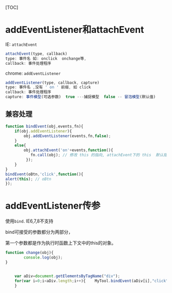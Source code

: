 [TOC]

# addEventListener和attachEvent

IE:  `attachEvent`

````js
attachEvent(type, callback)
type: 事件名 如: onclick  onchange等,
callback: 事件处理程序
````



chrome: `addEventListener`

```js
addEventListener(type, callback, capture)
type: 事件名 ,没有 ' on ' 前缀, 如 click
callback: 事件处理程序
capture: 事件模型(可选参数)  true ---捕捉模型  false -- 冒泡模型(默认值)
```

## 兼容处理

```js
function bindEvent(obj,events,fn){
	if(obj.addEventListener){
	    obj.addEventListener(events,fn,false);
	}
	else{
	    obj.attachEvent('on'+events,function(){
		   fn.call(obj); // 修改 this 的指向, attachEvent下的 this  默认指向  window 对象
	     });
	}
}
bindEvent(oBtn,'click',function(){
alert(this); // oBtn
});
```



# addEventListener传参

使用`bind`. IE6,7,8不支持

bind可接受的参数都分为两部分，

第一个参数都是作为执行时函数上下文中的this的对象。

```js
function change(obj){
        console.log(obj);
}


    var aDiv=document.getElementsByTagName("div");
    for(var i=0;i<aDiv.length;i++){    MyTool.bindEvent(aDiv[i],"click",change.bind(aDiv[i],aDiv[i]));
    }
```

















